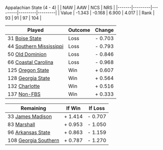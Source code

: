 Appalachian State (4 - 4)
|       |   NAW   |   AAW   |   NCS   |   NRS   |
|-------|---------|---------|---------|---------|
| Value |  -1.343 |  -0.168 |   6.900 |   4.017 |
| Rank  |      93 |      91 |      97 |     104 |

| Played                    | Outcome    |  Change  |
|---------------------------|------------|----------|
|  31 [Boise State           ](BoiseState.md)| Loss       | -  0.703 |
|  44 [Southern Mississippi  ](SouthernMississippi.md)| Loss       | -  0.793 |
|  50 [Old Dominion          ](OldDominion.md)| Loss       | -  0.846 |
|  66 [Coastal Carolina      ](CoastalCarolina.md)| Loss       | -  0.968 |
| 125 [Oregon State          ](OregonState.md)| Win        | +  0.607 |
| 128 [Georgia State         ](GeorgiaState.md)| Win        | +  0.564 |
| 132 [Charlotte             ](Charlotte.md)| Win        | +  0.516 |
| 137 [Non-FBS               ](NonFBS.md)| Win        | +  0.333 |

| Remaining                 |  If Win  |  If Loss |
|---------------------------|----------|----------|
|  33 [James Madison         ](JamesMadison.md)| +  1.414 | -  0.707 |
|  83 [Marshall              ](Marshall.md)| +  0.953 | -  1.050 |
|  96 [Arkansas State        ](ArkansasState.md)| +  0.863 | -  1.159 |
| 108 [Georgia Southern      ](GeorgiaSouthern.md)| +  0.787 | -  1.270 |

